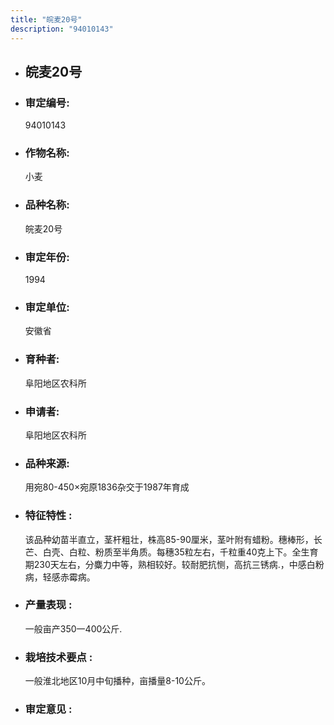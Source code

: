 ```yaml
---
title: "皖麦20号"
description: "94010143"
---
```

* ## 皖麦20号
* ###  审定编号:  
   94010143

*  ### 作物名称:  
   小麦

*   ###  品种名称: 
    皖麦20号

*   ### 审定年份: 
    1994

*   ### 审定单位:  
    安徽省

*   ### 育种者:  
      阜阳地区农科所

*   ### 申请者:  
      阜阳地区农科所

*   ### 品种来源:  
    用宛80-450×宛原1836杂交于1987年育成

*   ### 特征特性 : 
    该品种幼苗半直立，茎杆粗壮，株高85-90厘米，茎叶附有蜡粉。穗棒形，长芒、白壳、白粒、粉质至半角质。每穗35粒左右，千粒重40克上下。全生育期230天左右，分麋力中等，熟相较好。较耐肥抗恻，高抗三锈病.，中感白粉病，轻感赤霉病。

*   ### 产量表现 : 
    一般亩产350一400公斤.

*   ### 栽培技术要点 : 
    一般淮北地区10月中旬播种，亩播量8-10公斤。

*   ### 审定意见 : 
    
